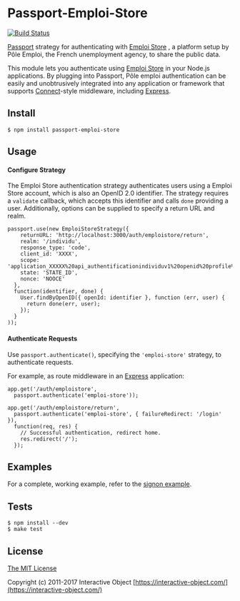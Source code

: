 # Passport-Emploi-Store
[![Build Status](https://travis-ci.org/InteractiveObject/passport-emploi-store.svg?branch=master)](https://travis-ci.org/InteractiveObject/passport-emploi-store)

[Passport](https://github.com/jaredhanson/passport) strategy for authenticating
with [Emploi Store](http://www.emploi-store.fr/) , a platform setup by Pôle Emploi, the French unemployment agency, to share the public data.

This module lets you authenticate using [Emploi Store](http://www.emploi-store.fr/) in your Node.js applications.
By plugging into Passport, Pôle emploi authentication can be easily and
unobtrusively integrated into any application or framework that supports
[Connect](http://www.senchalabs.org/connect/)-style middleware, including
[Express](http://expressjs.com/).


## Install

    $ npm install passport-emploi-store

## Usage

#### Configure Strategy

The Emploi Store authentication strategy authenticates users using a Emploi Store account,
which is also an OpenID 2.0 identifier.  The strategy requires a `validate`
callback, which accepts this identifier and calls `done` providing a user.
Additionally, options can be supplied to specify a return URL and realm.

    passport.use(new EmploiStoreStrategy({
        returnURL: 'http://localhost:3000/auth/emploistore/return',
        realm: '/individu',
        response_type: 'code',
        client_id: 'XXXX',
        scope: 'application_XXXXX%20api_authentificationindividuv1%20openid%20profile%20email',
        state: 'STATE_ID',
        nonce: 'NOOCE'
      },
      function(identifier, done) {
        User.findByOpenID({ openId: identifier }, function (err, user) {
          return done(err, user);
        });
      }
    ));

#### Authenticate Requests

Use `passport.authenticate()`, specifying the `'emploi-store'` strategy, to
authenticate requests.

For example, as route middleware in an [Express](http://expressjs.com/)
application:

    app.get('/auth/emploistore',
      passport.authenticate('emploi-store'));

    app.get('/auth/emploistore/return', 
      passport.authenticate('emploi-store', { failureRedirect: '/login' }),
      function(req, res) {
        // Successful authentication, redirect home.
        res.redirect('/');
      });

## Examples

For a complete, working example, refer to the [signon example](https://github.com/InteractiveObject/passport-emploi-store/tree/master/examples/signon).

## Tests

    $ npm install --dev
    $ make test


## License

[The MIT License](http://opensource.org/licenses/MIT)

Copyright (c) 2011-2017 Interactive Object [https://interactive-object.com/](https://interactive-object.com/)
